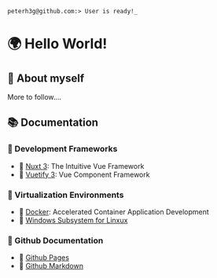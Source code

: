 ```
peterh3g@github.com:> User is ready!_
```
# 🌍 Hello World!  

## 💬 About myself
More to follow....

## 📚 Documentation 
### 📗 Development Frameworks
- 🔗 [Nuxt 3](https://nuxt.com/): The Intuitive Vue Framework
- 🔗 [Vuetify 3](https://vuetifyjs.com/en/): Vue Component Framework

### 📕 Virtualization Environments
- 🔗 [Docker](https://www.docker.com/): Accelerated Container Application Development
- 🔗 [Windows Subsystem for Linxux](https://learn.microsoft.com/en-us/windows/wsl/about?source=recommendations)

### 📘 Github Documentation
- 🔗 [Github Pages](https://pages.github.com/)
- 🔗 [Github Markdown](https://docs.github.com/en/get-started/writing-on-github/getting-started-with-writing-and-formatting-on-github)

  
<!--
**PeterH3G/peterh3g** is a  _special_ ✨ repository because its `README.md` (this file) appears on your GitHub profile.

Here are some ideas to get you started:

- 🔭 I’m currently working on ...
- 🌱 I’m currently learning ...
- 👯 I’m looking to collaborate on ...
- 🤔 I’m looking for help with ...
- 💬 Ask me about ...
- 📫 How to reach me: ...
- 😄 Pronouns: ...
- ⚡ Fun fact: ...
-->
